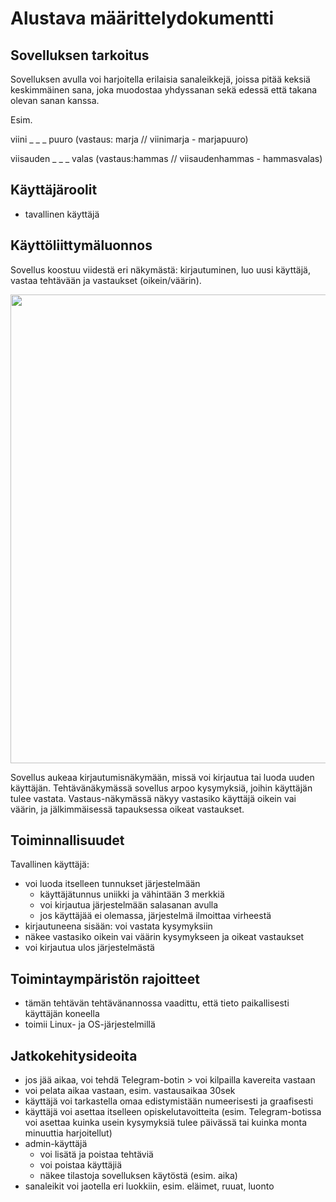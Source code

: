 # Alustava määrittelydokumentti

## Sovelluksen tarkoitus
Sovelluksen avulla voi harjoitella erilaisia sanaleikkejä, joissa pitää keksiä keskimmäinen sana, joka muodostaa yhdyssanan sekä edessä että takana olevan sanan kanssa. 

Esim.

viini _ _ _ puuro (vastaus: marja // viinimarja - marjapuuro)

viisauden _ _ _ valas (vastaus:hammas // viisaudenhammas - hammasvalas)

## Käyttäjäroolit
- tavallinen käyttäjä

## Käyttöliittymäluonnos
Sovellus koostuu viidestä eri näkymästä: kirjautuminen, luo uusi käyttäjä, vastaa tehtävään ja vastaukset (oikein/väärin).

<img src="https://raw.githubusercontent.com/sinilandia/otm-harkka/master/dokumentaatio/kuvat/kayttoliittymaluonnos_v1.JPG" width="750">

Sovellus aukeaa kirjautumisnäkymään, missä voi kirjautua tai luoda uuden käyttäjän.
Tehtävänäkymässä sovellus arpoo kysymyksiä, joihin käyttäjän tulee vastata.
Vastaus-näkymässä näkyy vastasiko käyttäjä oikein vai väärin, ja jälkimmäisessä tapauksessa oikeat vastaukset.

## Toiminnallisuudet
Tavallinen käyttäjä:
- voi luoda itselleen tunnukset järjestelmään 
	- käyttäjätunnus uniikki ja vähintään 3 merkkiä
	- voi kirjautua järjestelmään salasanan avulla
	- jos käyttäjää ei olemassa, järjestelmä ilmoittaa virheestä
- kirjautuneena sisään: voi vastata kysymyksiin
- näkee vastasiko oikein vai väärin kysymykseen ja oikeat vastaukset 
- voi kirjautua ulos järjestelmästä

## Toimintaympäristön rajoitteet
- tämän tehtävän tehtävänannossa vaadittu, että tieto paikallisesti käyttäjän koneella
- toimii Linux- ja OS-järjestelmillä



## Jatkokehitysideoita
- jos jää aikaa, voi tehdä Telegram-botin > voi kilpailla kavereita vastaan
- voi pelata aikaa vastaan, esim. vastausaikaa 30sek
- käyttäjä voi tarkastella omaa edistymistään numeerisesti ja graafisesti
- käyttäjä voi asettaa itselleen opiskelutavoitteita (esim. Telegram-botissa voi asettaa kuinka usein kysymyksiä tulee päivässä tai kuinka monta minuuttia harjoitellut)
- admin-käyttäjä
	- voi lisätä ja poistaa tehtäviä
	- voi poistaa käyttäjiä
	- näkee tilastoja sovelluksen käytöstä (esim. aika)
- sanaleikit voi jaotella eri luokkiin, esim. eläimet, ruuat, luonto 

